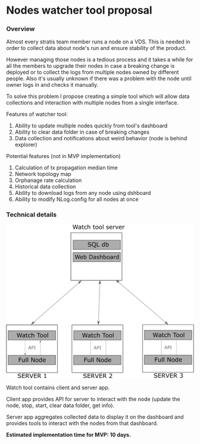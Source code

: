 # Nodes watcher tool proposal

### Overview

Almost every stratis team member runs a node on a VDS. This is needed in order to collect data about node's run and ensure stability of the product. 

However managing those nodes is a tedious process and it takes a while for all the members to upgrade their nodes in case a breaking change is deployed or to collect the logs from multiple nodes owned by different people. Also it's usually unknown if there was a problem with the node until owner logs in and checks it manually.

To solve this problem I propose creating a simple tool which will allow data collections and interaction with multiple nodes from a single interface. 



Features of watcher tool: 

1. Ability to update multiple nodes quickly from tool's dashboard
2. Ability to clear data folder in case of breaking changes
3. Data collection and notifications about weird behavior (node is behind explorer)



Potential features (not in MVP implementation)

1. Calculation of tx propagation median time
2. Network topology map
3. Orphanage rate calculation
4. Historical data collection
5. Ability to download logs from any node using dshboard
6. Ability to modify NLog.config for all nodes at once



### Technical details

![](img1.png)



Watch tool contains client and server app. 



Client app provides API for server to interact with the node (update the node, stop, start, clear data folder, get info).

Server app aggregates collected data to display it on the dashboard and provides tools to interact with the nodes from that dashboard.



**Estimated implementation time for MVP: 10 days.** 

 